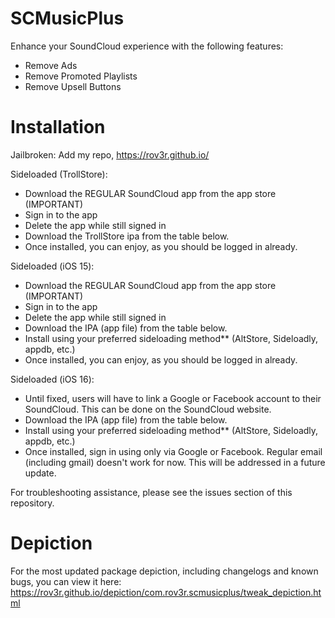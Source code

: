 # SCMusicPlus
Enhance your SoundCloud experience with the following features:
- Remove Ads
- Remove Promoted Playlists
- Remove Upsell Buttons

# Installation
Jailbroken: Add my repo, https://rov3r.github.io/

Sideloaded (TrollStore):
- Download the REGULAR SoundCloud app from the app store (IMPORTANT)
- Sign in to the app
- Delete the app while still signed in
- Download the TrollStore ipa from the table below.
- Once installed, you can enjoy, as you should be logged in already.


Sideloaded (iOS 15):
- Download the REGULAR SoundCloud app from the app store (IMPORTANT)
- Sign in to the app
- Delete the app while still signed in
- Download the IPA (app file) from the table below.
- Install using your preferred sideloading method** (AltStore, Sideloadly, appdb, etc.)
- Once installed, you can enjoy, as you should be logged in already.


Sideloaded (iOS 16):
- Until fixed, users will have to link a Google or Facebook account to their SoundCloud. This can be done on the SoundCloud website.
- Download the IPA (app file) from the table below.
- Install using your preferred sideloading method** (AltStore, Sideloadly, appdb, etc.)
- Once installed, sign in using only via Google or Facebook. Regular email (including gmail) doesn't work for now. This will be addressed in a future update.

For troubleshooting assistance, please see the issues section of this repository.

# Depiction
For the most updated package depiction, including changelogs and known bugs, you can view it here: https://rov3r.github.io/depiction/com.rov3r.scmusicplus/tweak_depiction.html
